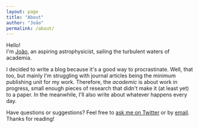 ```yaml
---
layout: page
title: "About"
author: "João"
permalink: /about/
---
```


Hello! <br> I'm [João](https://jfaria.carrd.co), an aspiring astrophysicist,
sailing the turbulent waters of academia.

<!-- </p> -->
I decided to write a blog because it's a good way to procrastinate.
Well, that too, but mainly I'm struggling with journal articles
being the minimum publishing unit for my work.
Therefore, the _academic_ is about work in progress,
small enough pieces of research 
that didn't make it (at least yet) to a paper.
In the meanwhile, I'll also write about whatever happens every day.



Have questions or suggestions? 
Feel free to [ask me on Twitter](https://twitter.com/astroaware)
or by [email](mailto:joao.faria@astro.up.pt). <br>
Thanks for reading!


